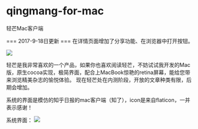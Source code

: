 # qingmang-for-mac
轻芒Mac客户端

=== 2017-9-18日更新 ===
在详情页面增加了分享功能、在浏览器中打开按钮。

![](https://syy.freep.cn/588778/1BFAC168-DB08-4B9B-9EC4-04E8CE009D08.png)


轻芒是我非常喜欢的一个产品，如果你也喜欢阅读轻芒，不妨试试我开发的Mac版，原生cocoa实现，极简界面，配合上MacBook惊艳的retina屏幕，能给您带来浏览精美杂志的愉悦体验。
现在轻芒处在内测阶段，开放的文章种类有限，后期会增加。

系统的界面是模仿的知乎日报的mac客户端（知了），icon是来自flaticon，一并表示感谢！

系统界面：
![](http://syy.freep.cn/588778/FF2E61F5-7785-4BB2-B1E6-EEC90653F41C.png)
